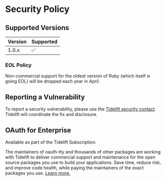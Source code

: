 # Security Policy

## Supported Versions

| Version | Supported          |
|---------|--------------------|
| 1.0.x   | :white_check_mark: |

### EOL Policy

Non-commercial support for the oldest version of Ruby (which itself is going EOL) will be dropped each year in April.

## Reporting a Vulnerability

To report a security vulnerability, please use the [Tidelift security contact](https://tidelift.com/security).
Tidelift will coordinate the fix and disclosure.

## OAuth for Enterprise

Available as part of the Tidelift Subscription.

The maintainers of oauth-tty and thousands of other packages are working with Tidelift to deliver commercial support and maintenance for the open source packages you use to build your applications. Save time, reduce risk, and improve code health, while paying the maintainers of the exact packages you use. [Learn more.](https://tidelift.com/subscription/pkg/rubygems-oauth?utm_source=rubygems-oauth&utm_medium=referral&utm_campaign=enterprise&utm_term=repo)
